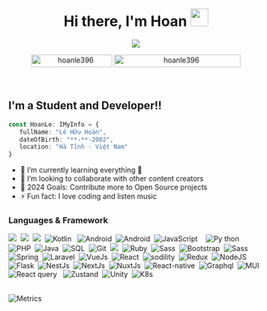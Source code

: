 <h1 align="center">Hi there, I'm Hoan <img src="https://media.giphy.com/media/hvRJCLFzcasrR4ia7z/giphy.gif" width="35"></h1>
<p align="center">
  <a href="https://github.com/DenverCoder1/readme-typing-svg">
  <img src="https://readme-typing-svg.herokuapp.com?font=Time+New+Roman&color=%23C8BE25&size=25&center=true&vCenter=true&width=600&height=100&lines=Software+Engineer+@hoanle396;Computer+Science+Student;Competitive+Programmer;Expert+on+Codeforces;Division+1+on+Codechef;Always+learning+new+things"></a>
</p>
<p align="center"> 
	<img src="https://komarev.com/ghpvc/?username=hoanle396&label=Profile%20views&color=0047AB&style=plastic?" alt="hoanle396" height=25px, width=160px/> 
	<a href = "https://commits.top/egypt.html" target="_blank">
		<img src="https://enfsgag3ayy6w9q.m.pipedream.net/&style=plastic" alt="hoanle396" target="_blank" height=25px, width=250px/> 
	</a>
</p>
<br/>

## I'm a Student and Developer!!

```typescript
const HoanLe: IMyInfo = {
   fullName: "Lê Hữu Hoàn",
   dateOfBirth: "**-**-2002",
   location: "Hà Tĩnh - Việt Nam"
}
```

- 🌱 I’m currently learning everything 🤣
- 👯 I’m looking to collaborate with other content creators
- 🥅 2024 Goals: Contribute more to Open Source projects
- ⚡ Fun fact: I love coding and listen music 

### Languages & Framework

<img src = "https://img.shields.io/badge/C++-blue?style=for-the-badge&logo=C%2B%2B&logoColor=white">&nbsp;&nbsp;<img src = "https://img.shields.io/badge/HTML5-E34F26?style=for-the-badge&logo=html5&logoColor=white">&nbsp;&nbsp;<img src = "https://img.shields.io/badge/CSS3-1572B6?style=for-the-badge&logo=css3&logoColor=white">&nbsp;&nbsp;<img  alt="Kotlin" src="https://img.shields.io/badge/Kotlin-3F87BC?style=for-the-badge&logo=Kotlin&logoColor=white" >&nbsp;&nbsp;
<img  alt="Android" src="https://img.shields.io/badge/android-A4C439?style=for-the-badge&logo=android&logoColor=white" >&nbsp;&nbsp;<img  alt="Android" src="https://img.shields.io/badge/.net CSHARP-9B4F96?style=for-the-badge&logo=csharp&logoColor=white" >&nbsp;&nbsp;<img  alt="JavaScript" src="https://img.shields.io/badge/JavaScript-F0DB4F?style=for-the-badge&logo=JavaScript&logoColor=white" >&nbsp;&nbsp;<img  alt=""  src="https://img.shields.io/badge/typescript-1572B6?style=for-the-badge&logo=typescript&logoColor=white" >&nbsp;&nbsp;<img  alt="Py thon"  src="https://img.shields.io/badge/python-4381B3?style=for-the-badge&logo=python&logoColor=white" >&nbsp;&nbsp;<img  alt="PHP" src="https://img.shields.io/badge/php-6181B6?style=for-the-badge&logo=php&logoColor=white" >&nbsp;&nbsp;<img  alt="Java" src="https://img.shields.io/badge/Java-ED8B00?style=for-the-badge&logo=openjdk&logoColor=white" >&nbsp;&nbsp;<img  alt="SQL" src="https://img.shields.io/badge/sql-4275CB?style=for-the-badge&logo=SQL&logoColor=white" >&nbsp;&nbsp;<img  alt="Git" src="https://img.shields.io/badge/git-F34F29?style=for-the-badge&logo=git&logoColor=white" >&nbsp;&nbsp;<img  src="https://img.shields.io/badge/go-6AD7E5?style=for-the-badge&logo=go&logoColor=white" >&nbsp;&nbsp;<img  alt="Ruby" src="https://img.shields.io/badge/ruby-9A0E04?style=for-the-badge&logo=ruby&logoColor=white" >&nbsp;&nbsp;<img  alt="Sass" src="https://img.shields.io/badge/sass-CB6699?style=for-the-badge&logo=sass&logoColor=white" >&nbsp;&nbsp;<img  alt="Bootstrap" src="https://img.shields.io/badge/Bootstrap-7311F6?style=for-the-badge&logo=Bootstrap&logoColor=white" >&nbsp;&nbsp;<img  alt="Sass" src="https://img.shields.io/badge/tailwindcss-38B2AC?style=for-the-badge&logo=tailwindcss&logoColor=white" >&nbsp;&nbsp;<img  alt="Spring" src="https://img.shields.io/badge/spring-77BC1F?style=for-the-badge&logo=spring&logoColor=white" >&nbsp;&nbsp;<img  alt="Laravel" src="https://img.shields.io/badge/Laravel-FD4F31?style=for-the-badge&logo=Laravel&logoColor=white" >&nbsp;&nbsp;<img  alt="VueJs" src="https://img.shields.io/badge/Vue.js-35495E?style=for-the-badge&logo=vuedotjs&logoColor=4FC08D" >&nbsp;&nbsp;<img  alt="React" src="https://shields.io/badge/reactjs-black?logo=react&style=for-the-badge" >&nbsp;&nbsp;<img  alt="sodility" src="https://img.shields.io/badge/-sodility-6464DC?logo=solidity&logoColor=for-the-badge&style=for-the-badge" >&nbsp;&nbsp;<img  alt="Redux" src="https://img.shields.io/badge/-redux-764ABC?logo=redux&logoColor=for-the-badge&style=for-the-badge" >&nbsp;&nbsp;<img  alt="NodeJS" src="https://img.shields.io/badge/-NodeJS-83CD29?logo=NodedotJS&logoColor=for-the-badge&style=for-the-badge" >&nbsp;&nbsp;<img  alt="" src="https://img.shields.io/badge/-ExpressJS-DDDDDD?logo=express&logoColor=000000&style=for-the-badge" >&nbsp;&nbsp;<img  alt="Flask" src="https://img.shields.io/badge/-Flask-000000?logo=flask&logoColor=style=for-the-badge&style=for-the-badge" >&nbsp;&nbsp;<img  alt="NestJs" src="https://img.shields.io/badge/-Nestjs-DF234F?logo=nestJs&logoColor=style=for-the-badge&style=for-the-badge" >&nbsp;&nbsp;<img  alt="NextJs" src="https://img.shields.io/badge/-Nextjs-000000?logo=nextdotjs&logoColor=style=for-the-badge&style=for-the-badge" >&nbsp;&nbsp;<img  alt="NuxtJs" src="https://img.shields.io/badge/nuxt.js-35495E?style=for-the-badge&logo=nuxtdotjs&logoColor=4FC08D" >&nbsp;&nbsp;<img  alt="React-native"  src="https://shields.io/badge/react native-black?logo=react&style=for-the-badge" >&nbsp;&nbsp;<img  alt="Graphql" src="https://img.shields.io/badge/graphql-E434AA?style=for-the-badge&logo=graphql&logoColor=white" >&nbsp;&nbsp;<img  alt="MUI" src="https://img.shields.io/badge/-materualUi-1FA6CA?logo=mui&logoColor=white&style=for-the-badge" >&nbsp;&nbsp;<img  alt="React query" src="https://img.shields.io/badge/-React%20query-F0513C?logo=react-query&logoColor=white&style=for-the-badge" >&nbsp;&nbsp;
<img  alt="Zustand" src="https://img.shields.io/badge/-zustand-252B37?logo=zustand&logoColor=white&style=for-the-badge" >&nbsp;&nbsp;<img  alt="Unity" src="https://img.shields.io/badge/unity-000000?style=for-the-badge&logo=unity&logoColor=white" >&nbsp;&nbsp;<img  alt="K8s" src="https://img.shields.io/badge/Kubernetes-326CE5?style=for-the-badge&logo=Kubernetes&logoColor=white" >&nbsp;&nbsp;
<br>
<br>

![Metrics](https://metrics.lecoq.io/hoanle396?template=classic&isocalendar=1&languages=1&projects=1&wakatime=1&leetcode=1&base=header%2C%20activity%2C%20community%2C%20repositories%2C%20metadata&base.indepth=false&base.hireable=false&base.skip=false&isocalendar=false&isocalendar.duration=full-year&languages=false&languages.limit=8&languages.threshold=0%25&languages.other=false&languages.colors=github&languages.sections=most-used&languages.indepth=false&languages.analysis.timeout=15&languages.analysis.timeout.repositories=7.5&languages.categories=markup%2C%20programming&languages.recent.categories=markup%2C%20programming&languages.recent.load=300&languages.recent.days=14&projects=false&projects.limit=4&projects.descriptions=true&wakatime=false&wakatime.url=https%3A%2F%2Fwakatime.com&wakatime.user=current&wakatime.sections=time%2C%20projects%2C%20projects-graphs%2C%20languages%2C%20languages-graphs%2C%20editors%2C%20os&wakatime.days=7&wakatime.limit=5&wakatime.languages.other=false&wakatime.repositories.visibility=all&leetcode=false&leetcode.user=.user.login&leetcode.sections=solved&leetcode.limit.skills=10&leetcode.limit.recent=2&config.timezone=Asia%2FBangkok)

[messenger]: https://www.facebook.com/messages/t/100036070716996
[website]: https://hoanle.tk
[telegram]: https://t.me/lhhoan
[youtube]: https://www.youtube.com/channel/UCm3jjrj_lvfsMzZYhn2FoHg
[discord]: https://discord.com/users/934653009479217282
[facebook]: https://facebook.com//hoanle396

